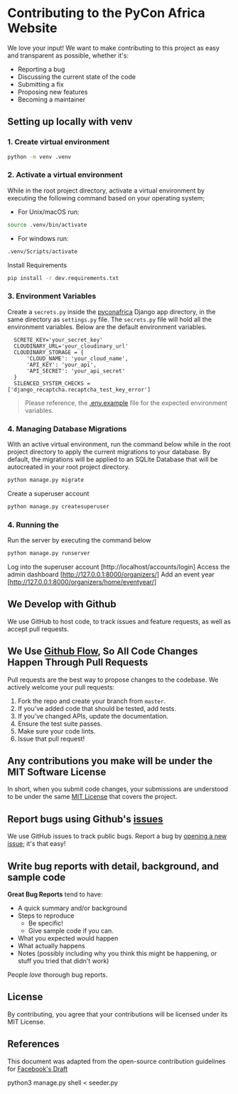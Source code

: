 # Contributing to the PyCon Africa Website

We love your input! We want to make contributing to this project as easy and transparent as possible, whether it's:
- Reporting a bug
- Discussing the current state of the code
- Submitting a fix
- Proposing new features
- Becoming a maintainer

## Setting up locally with venv
### 1. Create virtual environment
```sh
python -m venv .venv
```
### 2. Activate a virtual environment
While in the root project directory, activate a virtual environment by executing the following command based on your operating system;
- For Unix/macOS run:

```sh
source .venv/bin/activate
```
- For windows run:
```sh
.venv/Scripts/activate
```
Install Requirements
```sh
pip install -r dev.requirements.txt
```

### 3. Environment Variables
Create a `secrets.py` inside the [pyconafrica](https://github.com/PyconUg/pycon-africa/tree/main/pyconafrica) Django app directory, in the same directory as `settings.py` file. The `secrets.py` file will hold all the environment variables. Below are the default environment variables. 

```
  SCRETE_KEY='your_secret_key'
  CLOUDINARY_URL='your_cloudinary_url'
  CLOUDINARY_STORAGE = {
      'CLOUD_NAME': 'your_cloud_name',
      'API_KEY': 'your_api',
      'API_SECRET': 'your_api_secret'
  }
  SILENCED_SYSTEM_CHECKS = ['django_recaptcha.recaptcha_test_key_error']
```

> Please reference, the [.env.example](https://github.com/PyconUg/pycon-africa/tree/main/.env.example) file for the expected environment variables.

### 4. Managing Database Migrations
With an active virtual environment, run the command below while in the root project directory to apply the current migrations to your database. By default, the migrations will be applied to an SQLite Database that will be autocreated in your root project directory.

```sh
python manage.py migrate
```
Create a superuser account
```sh
python manage.py createsuperuser
```

### 4. Running the 
Run the server by executing the command below
```sh
python manage.py runserver
```
Log into the superuser account [http://localhost/accounts/login]
Access the admin dashboard [http://127.0.0.1:8000/organizers/]
Add an event year [http://127.0.0.1:8000/organizers/home/eventyear/]

## We Develop with Github
We use GitHub to host code, to track issues and feature requests, as well as accept pull requests.

## We Use [Github Flow](https://guides.github.com/introduction/flow/index.html), So All Code Changes Happen Through Pull Requests
Pull requests are the best way to propose changes to the codebase. We actively welcome your pull requests:

1. Fork the repo and create your branch from `master`.
2. If you've added code that should be tested, add tests.
3. If you've changed APIs, update the documentation.
4. Ensure the test suite passes.
5. Make sure your code lints.
6. Issue that pull request!

## Any contributions you make will be under the MIT Software License
In short, when you submit code changes, your submissions are understood to be under the same [MIT License](https://choosealicense.com/licenses/mit/) that covers the project.

## Report bugs using Github's [issues](https://github.com/PyConAfrica/pyconafrica-website/issues)
We use GitHub issues to track public bugs. Report a bug by [opening a new issue](https://github.com/PyConAfrica/pyconafrica-website/issues/new); it's that easy!

## Write bug reports with detail, background, and sample code
**Great Bug Reports** tend to have:
- A quick summary and/or background
- Steps to reproduce
  - Be specific!
  - Give sample code if you can.
- What you expected would happen
- What actually happens
- Notes (possibly including why you think this might be happening, or stuff you tried that didn't work)

People *love* thorough bug reports.

## License
By contributing, you agree that your contributions will be licensed under its MIT License.

## References
This document was adapted from the open-source contribution guidelines for [Facebook's Draft](https://github.com/facebook/draft-js/blob/master/CONTRIBUTING.md)


python3 manage.py shell < seeder.py  